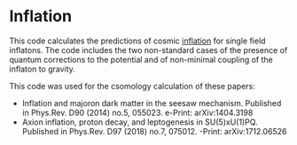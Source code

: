 # Inflation

This code calculates the predictions of cosmic [inflation](https://en.wikipedia.org/wiki/Inflation_(cosmology)) for single field inflatons. The code includes the two non-standard cases of the presence of quantum corrections to the potential and of non-minimal coupling of the inflaton to gravity.

This code was used for the csomology calculation of these papers:
* Inflation and majoron dark matter in the seesaw mechanism. Published in Phys.Rev. D90 (2014) no.5, 055023. e-Print: arXiv:1404.3198
* Axion inflation, proton decay, and leptogenesis in SU(5)xU(1)PQ. Published in Phys.Rev. D97 (2018) no.7, 075012. -Print: arXiv:1712.06526
